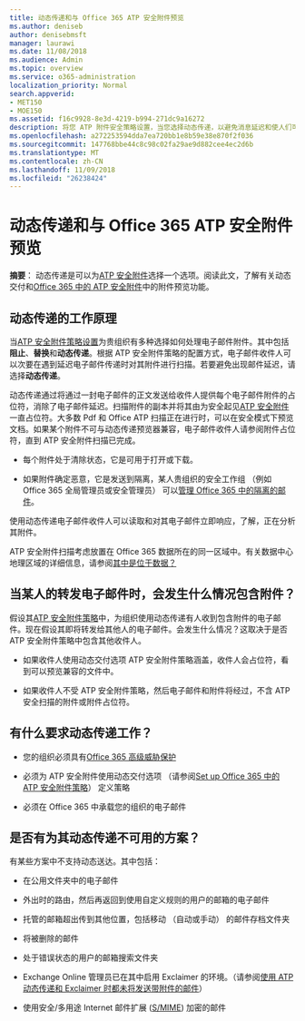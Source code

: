```yaml
---
title: 动态传递和与 Office 365 ATP 安全附件预览
ms.author: deniseb
author: denisebmsft
manager: laurawi
ms.date: 11/08/2018
ms.audience: Admin
ms.topic: overview
ms.service: o365-administration
localization_priority: Normal
search.appverid:
- MET150
- MOE150
ms.assetid: f16c9928-8e3d-4219-b994-271dc9a16272
description: 将您 ATP 附件安全策略设置，当您选择动态传递，以避免消息延迟和使人们可以预览正在被扫描的附件。
ms.openlocfilehash: a272253594dda7ea720bb1e8b59e38e870f2f036
ms.sourcegitcommit: 147768bbe44c8c98c02fa29ae9d882cee4ec2d6b
ms.translationtype: MT
ms.contentlocale: zh-CN
ms.lasthandoff: 11/09/2018
ms.locfileid: "26238424"
---
```

# <a name="dynamic-delivery-and-previewing-with-office-365-atp-safe-attachments"></a>动态传递和与 Office 365 ATP 安全附件预览

**摘要**： 动态传递是可以为[ATP 安全附件](atp-safe-attachments.md)选择一个选项。阅读此文，了解有关动态交付和[Office 365 中的 ATP 安全附件](atp-safe-attachments.md)中的附件预览功能。
  
## <a name="how-dynamic-delivery-works"></a>动态传递的工作原理

当[ATP 安全附件策略设置](set-up-atp-safe-attachments-policies.md)为贵组织有多种选择如何处理电子邮件附件。其中包括**阻止**、**替换**和**动态传递**。根据 ATP 安全附件策略的配置方式，电子邮件收件人可以次要在遇到延迟电子邮件传递时对其附件进行扫描。若要避免出现邮件延迟，请选择**动态传递**。
  
动态传递通过将通过一封电子邮件的正文发送给收件人提供每个电子邮件附件的占位符，消除了电子邮件延迟。扫描附件的副本并将其由为安全起见[ATP 安全附件](atp-safe-attachments.md)一直占位符。大多数 Pdf 和 Office ATP 扫描正在进行时，可以在安全模式下预览文档。如果某个附件不可与动态传递预览器兼容，电子邮件收件人请参阅附件占位符，直到 ATP 安全附件扫描已完成。

- 每个附件处于清除状态，它是可用于打开或下载。 

- 如果附件确定恶意，它是发送到隔离，某人贵组织的安全工作组 （例如 Office 365 全局管理员或安全管理员） 可以[管理 Office 365 中的隔离的邮件](manage-quarantined-messages-and-files.md)。

使用动态传递电子邮件收件人可以读取和对其电子邮件立即响应，了解，正在分析其附件。 

ATP 安全附件扫描考虑放置在 Office 365 数据所在的同一区域中。有关数据中心地理区域的详细信息，请参阅[其中是位于数据？](https://products.office.com/where-is-your-data-located?geo=All) 
  
## <a name="what-happens-when-someone-forwards-an-email-that-contains-an-attachment"></a>当某人的转发电子邮件时，会发生什么情况包含附件？

假设其[ATP 安全附件策略](set-up-atp-safe-attachments-policies.md)中，为组织使用动态传递有人收到包含附件的电子邮件。现在假设其即将转发给其他人的电子邮件。会发生什么情况？这取决于是否 ATP 安全附件策略中包含其他收件人。
  
- 如果收件人使用动态交付选项 ATP 安全附件策略涵盖，收件人会占位符，看到可以预览兼容的文件中。
    
- 如果收件人不受 ATP 安全附件策略，然后电子邮件和附件将经过，不含 ATP 安全扫描的附件或附件占位符。
    
## <a name="whats-required-for-dynamic-delivery-to-work"></a>有什么要求动态传递工作？

- 您的组织必须具有[Office 365 高级威胁保护](office-365-atp.md)
    
- 必须为 ATP 安全附件使用动态交付选项 （请参阅[Set up Office 365 中的 ATP 安全附件策略](set-up-atp-safe-attachments-policies.md)） 定义策略
    
- 必须在 Office 365 中承载您的组织的电子邮件
    
## <a name="are-there-scenarios-for-which-dynamic-delivery-is-not-available"></a>是否有为其动态传递不可用的方案？

有某些方案中不支持动态送达。其中包括：
  
- 在公用文件夹中的电子邮件
    
- 外出时的路由，然后再返回到使用自定义规则的用户的邮箱的电子邮件
    
- 托管的邮箱超出传到其他位置，包括移动 （自动或手动） 的邮件存档文件夹
    
- 将被删除的邮件
    
- 处于错误状态的用户的邮箱搜索文件夹
    
- Exchange Online 管理员已在其中启用 Exclaimer 的环境。（请参阅[使用 ATP 动态传递和 Exclaimer 时都未将发送带附件的邮件](https://support.microsoft.com/help/4014438/messages-with-attachments-are-not-delivered-when-atp-dynamic-delivery)）

- 使用安全/多用途 Internet 邮件扩展 ([S/MIME](s-mime-for-message-signing-and-encryption.md)) 加密的邮件
    
